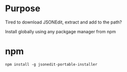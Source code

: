 # Purpose

Tired to download JSONEdit, extract and add to the path?

Install globally using any packgage manager from npm

# npm

```
npm install -g jsonedit-portable-installer
```
